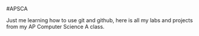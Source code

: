 #APSCA

Just me learning how to use git and github, here is all my labs and projects from my AP Computer Science A class.